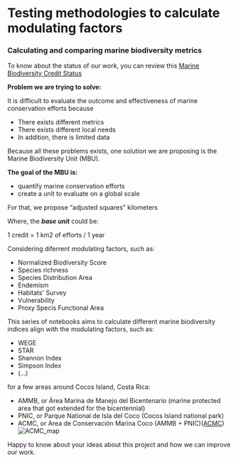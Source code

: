 # Testing methodologies to calculate modulating factors

### Calculating and comparing marine biodiversity metrics

To know about the status of our work, you can review this [Marine Biodiversity Credit Status](https://www.notion.so/openearth/Marine-Biodiversity-Credit-Status-Open-381755efad894eacb6204b78bbfc352d)

**Problem we are trying to solve:**

It is difficult to evaluate the outcome and effectiveness of marine conservation efforts because
- There exists different metrics
- There exists different local needs
- In addition, there is limited data

Because all these problems exists, one solution we are proposing is the Marine Biodiversity Unit (MBU). 

**The goal of the MBU is:**

- quantify marine conservation efforts
- create a unit to evaluate on a global scale

For that, we propose “adjusted squares” kilometers 

Where, the ***base unit*** could be:

1 credit = 1 km2 of efforts / 1 year

Considering diferrent modulating factors, such as:
- Normalized Biodiversity Score
- Species richness
- Species Distribution Area
- Endemism
- Habitats' Survey
- Vulnerability
- Proxy Specis Functional Area

This series of notebooks aims to calculate different marine biodiversity indices align with the modulating factors, such as:
- WEGE
- STAR
- Shannon Index
- Simpson Index
- (...)

for a few areas around Cocos Island, Costa Rica:
- AMMB, or Área Marina de Manejo del Bicentenario (marine protected area that got extended for the bicentennial)
- PNIC, or Parque National de Isla del Coco (Cocos Island national park)
- ACMC, or Area de Conservación Marina Coco (AMMB + PNIC)([ACMC](https://www.sinac.go.cr/ES/ac/acmic/Paginas/default.aspx))
![ACMC_map](https://user-images.githubusercontent.com/107511484/214371545-7ae96ae4-c71a-42d1-8208-6aac30f8e3d0.png)


Happy to know about your ideas about this project and how we can improve our work.